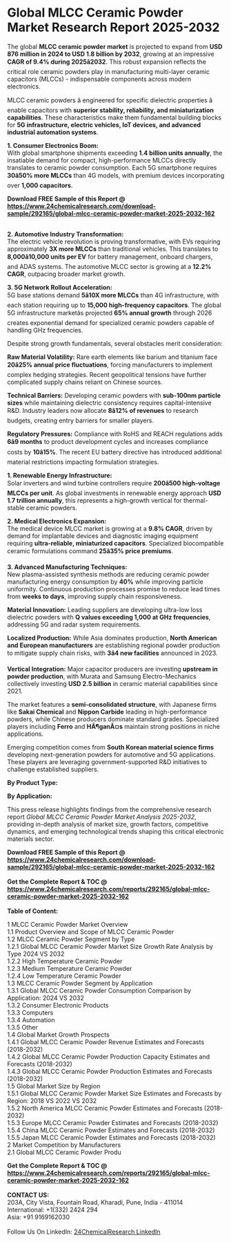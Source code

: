<h1>Global MLCC Ceramic Powder Market Research Report 2025-2032</h1><p>The global <strong>MLCC ceramic powder market</strong> is projected to expand from <strong>USD 876 million in 2024 to USD 1.8 billion by 2032</strong>, growing at an impressive <strong>CAGR of 9.4% during 2025â2032</strong>. This robust expansion reflects the critical role ceramic powders play in manufacturing multi-layer ceramic capacitors (MLCCs) - indispensable components across modern electronics.</p><p>MLCC ceramic powders â engineered for specific dielectric properties â enable capacitors with <strong>superior stability, reliability, and miniaturization capabilities</strong>. These characteristics make them fundamental building blocks for <strong>5G infrastructure, electric vehicles, IoT devices, and advanced industrial automation systems</strong>.</p><p><strong>1. Consumer Electronics Boom:</strong><br>
With global smartphone shipments exceeding <strong>1.4 billion units annually</strong>, the insatiable demand for compact, high-performance MLCCs directly translates to ceramic powder consumption. Each 5G smartphone requires <strong>30â50% more MLCCs</strong> than 4G models, with premium devices incorporating over <strong>1,000 capacitors</strong>.</p><div><b>Download FREE Sample of this Report @ 
            <a href="https://www.24chemicalresearch.com/download-sample/292165/global-mlcc-ceramic-powder-market-2025-2032-162">
            https://www.24chemicalresearch.com/download-sample/292165/global-mlcc-ceramic-powder-market-2025-2032-162</a></b></div><br><p><strong>2. Automotive Industry Transformation:</strong><br>
The electric vehicle revolution is proving transformative, with EVs requiring approximately <strong>3X more MLCCs</strong> than traditional vehicles. This translates to <strong>8,000â10,000 units per EV</strong> for battery management, onboard chargers, and ADAS systems. The automotive MLCC sector is growing at a <strong>12.2% CAGR</strong>, outpacing broader market growth.</p><p><strong>3. 5G Network Rollout Acceleration:</strong><br>
5G base stations demand <strong>5â10X more MLCCs</strong> than 4G infrastructure, with each station requiring up to <strong>15,000 high-frequency capacitors</strong>. The global 5G infrastructure marketâs projected <strong>65% annual growth</strong> through 2026 creates exponential demand for specialized ceramic powders capable of handling GHz frequencies.</p><p>Despite strong growth fundamentals, several obstacles merit consideration:</p><p><strong>Raw Material Volatility:</strong> Rare earth elements like barium and titanium face <strong>20â25% annual price fluctuations</strong>, forcing manufacturers to implement complex hedging strategies. Recent geopolitical tensions have further complicated supply chains reliant on Chinese sources.</p><p><strong>Technical Barriers:</strong> Developing ceramic powders with <strong>sub-100nm particle sizes</strong> while maintaining dielectric consistency requires capital-intensive R&amp;D. Industry leaders now allocate <strong>8â12% of revenues</strong> to research budgets, creating entry barriers for smaller players.</p><p><strong>Regulatory Pressures:</strong> Compliance with RoHS and REACH regulations adds <strong>6â9 months</strong> to product development cycles and increases compliance costs by <strong>10â15%</strong>. The recent EU battery directive has introduced additional material restrictions impacting formulation strategies.</p><p><strong>1. Renewable Energy Infrastructure:</strong><br>
Solar inverters and wind turbine controllers require <strong>200â500 high-voltage MLCCs per unit</strong>. As global investments in renewable energy approach <strong>USD 1.7 trillion annually</strong>, this represents a high-growth vertical for thermal-stable ceramic powders.</p><p><strong>2. Medical Electronics Expansion:</strong><br>
The medical device MLCC market is growing at a <strong>9.8% CAGR</strong>, driven by demand for implantable devices and diagnostic imaging equipment requiring <strong>ultra-reliable, miniaturized capacitors</strong>. Specialized biocompatible ceramic formulations command <strong>25â35% price premiums</strong>.</p><p><strong>3. Advanced Manufacturing Techniques:</strong><br>
New plasma-assisted synthesis methods are reducing ceramic powder manufacturing energy consumption by <strong>40%</strong> while improving particle uniformity. Continuous production processes promise to reduce lead times from <strong>weeks to days</strong>, improving supply chain responsiveness.</p><p><strong>Material Innovation:</strong> Leading suppliers are developing ultra-low loss dielectric powders with <strong>Q values exceeding 1,000 at GHz frequencies</strong>, addressing 5G and radar system requirements.</p><p><strong>Localized Production:</strong> While Asia dominates production, <strong>North American and European manufacturers</strong> are establishing regional powder production to mitigate supply chain risks, with <strong>3â4 new facilities</strong> announced in 2023.</p><p><strong>Vertical Integration:</strong> Major capacitor producers are investing <strong>upstream in powder production</strong>, with Murata and Samsung Electro-Mechanics collectively investing <strong>USD 2.5 billion</strong> in ceramic material capabilities since 2021.</p><p>The market features a <strong>semi-consolidated structure</strong>, with Japanese firms like <strong>Sakai Chemical</strong> and <strong>Nippon Carbide</strong> leading in high-performance powders, while Chinese producers dominate standard grades. Specialized players including <strong>Ferro</strong> and <strong>HÃ¶ganÃ¤s</strong> maintain strong positions in niche applications.</p><p>Emerging competition comes from <strong>South Korean material science firms</strong> developing next-generation powders for automotive and 5G applications. These players are leveraging government-supported R&amp;D initiatives to challenge established suppliers.</p><p><strong>By Product Type:</strong></p><p><strong>By Application:</strong></p><p>This press release highlights findings from the comprehensive research report <em>Global MLCC Ceramic Powder Market Analysis 2025-2032</em>, providing in-depth analysis of market size, growth factors, competitive dynamics, and emerging technological trends shaping this critical electronic materials sector.</p><div><b>Download FREE Sample of this Report @ 
            <a href="https://www.24chemicalresearch.com/download-sample/292165/global-mlcc-ceramic-powder-market-2025-2032-162">
            https://www.24chemicalresearch.com/download-sample/292165/global-mlcc-ceramic-powder-market-2025-2032-162</a></b></div><br><div><b>Get the Complete Report & TOC @ 
            <a href="https://www.24chemicalresearch.com/reports/292165/global-mlcc-ceramic-powder-market-2025-2032-162">
            https://www.24chemicalresearch.com/reports/292165/global-mlcc-ceramic-powder-market-2025-2032-162</a></b></div><br>
            <b>Table of Content:</b><p>1 MLCC Ceramic Powder Market Overview<br />
    1.1 Product Overview and Scope of MLCC Ceramic Powder<br />
    1.2 MLCC Ceramic Powder Segment by Type<br />
        1.2.1 Global MLCC Ceramic Powder Market Size Growth Rate Analysis by Type 2024 VS 2032<br />
        1.2.2 High Temperature Ceramic Powder<br />
        1.2.3 Medium Temperature Ceramic Powder<br />
        1.2.4 Low Temperature Ceramic Powder<br />
    1.3 MLCC Ceramic Powder Segment by Application<br />
        1.3.1 Global MLCC Ceramic Powder Consumption Comparison by Application: 2024 VS 2032<br />
        1.3.2 Consumer Electronic Products<br />
        1.3.3 Computers<br />
        1.3.4 Automation<br />
        1.3.5 Other<br />
    1.4 Global Market Growth Prospects<br />
        1.4.1 Global MLCC Ceramic Powder Revenue Estimates and Forecasts (2018-2032)<br />
        1.4.2 Global MLCC Ceramic Powder Production Capacity Estimates and Forecasts (2018-2032)<br />
        1.4.3 Global MLCC Ceramic Powder Production Estimates and Forecasts (2018-2032)<br />
    1.5 Global Market Size by Region<br />
        1.5.1 Global MLCC Ceramic Powder Market Size Estimates and Forecasts by Region: 2018 VS 2022 VS 2032<br />
        1.5.2 North America MLCC Ceramic Powder Estimates and Forecasts (2018-2032)<br />
        1.5.3 Europe MLCC Ceramic Powder Estimates and Forecasts (2018-2032)<br />
        1.5.4 China MLCC Ceramic Powder Estimates and Forecasts (2018-2032)<br />
        1.5.5 Japan MLCC Ceramic Powder Estimates and Forecasts (2018-2032)<br />
2 Market Competition by Manufacturers<br />
    2.1 Global MLCC Ceramic Powder Produ</p><div><b>Get the Complete Report & TOC @ 
            <a href="https://www.24chemicalresearch.com/reports/292165/global-mlcc-ceramic-powder-market-2025-2032-162">
            https://www.24chemicalresearch.com/reports/292165/global-mlcc-ceramic-powder-market-2025-2032-162</a></b></div><br><b>CONTACT US:</b><br>
            203A, City Vista, Fountain Road, Kharadi, Pune, India - 411014<br>
            International: +1(332) 2424 294<br>
            Asia: +91 9169162030 <br><br>
            Follow Us On LinkedIn: <a href="https://www.linkedin.com/company/24chemicalresearch/">24ChemicalResearch LinkedIn</a>